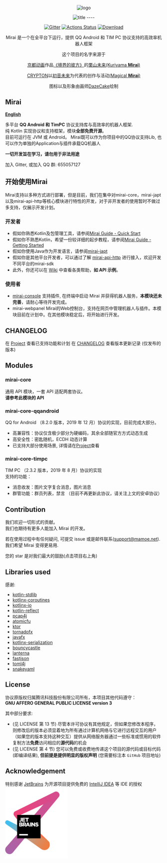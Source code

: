 <div align="center">



   <img width="160" src="http://img.mamoe.net/2020/02/16/a759783b42f72.png" alt="logo"></br>

   <img width="95" src="http://img.mamoe.net/2020/02/16/c4aece361224d.png" alt="title">
----

[![Gitter](https://badges.gitter.im/mamoe/mirai.svg)](https://gitter.im/mamoe/mirai?utm_source=badge&utm_medium=badge&utm_campaign=pr-badge)
[![Actions Status](https://github.com/mamoe/mirai/workflows/CI/badge.svg)](https://github.com/mamoe/mirai/actions)
[![Download](https://api.bintray.com/packages/him188moe/mirai/mirai-core/images/download.svg)](https://bintray.com/him188moe/mirai/mirai-core/)  

Mirai 是一个在全平台下运行，提供 QQ Android 和 TIM PC 协议支持的高效率机器人框架

这个项目的名字来源于
     <p><a href = "http://www.kyotoanimation.co.jp/">京都动画</a>作品<a href = "https://www.bilibili.com/bangumi/media/md3365/?from=search&seid=14448313700764690387">《境界的彼方》</a>的<a href = "https://zh.moegirl.org/zh-hans/%E6%A0%97%E5%B1%B1%E6%9C%AA%E6%9D%A5">栗山未来(Kuriyama <b>Mirai</b>)</a></p>
     <p><a href = "https://www.crypton.co.jp/">CRYPTON</a>以<a href = "https://www.crypton.co.jp/miku_eng">初音未来</a>为代表的创作与活动<a href = "https://magicalmirai.com/2019/index_en.html">(Magical <b>Mirai</b>)</a></p>
图标以及形象由画师<a href = "">DazeCake</a>绘制
</div>

## Mirai

**[English](README-eng.md)**  

多平台 **QQ Android 和 TimPC** 协议支持库与高效率的机器人框架.   
纯 Kotlin 实现协议和支持框架，模块<b>全部免费开源</b>。  
目前可运行在 JVM 或 Android。
Mirai既可以作为你项目中的QQ协议支持Lib, 也可以作为单独的Application与插件承载QQ机器人

**一切开发旨在学习，请勿用于非法用途**  

加入 Gitter, 或加入 QQ 群: 655057127



## 开始使用Mirai

Mirai支持以多种方式进行部署，但是目前，我们在集中对mirai-core，mirai-japt以及mirai-api-http等核心模块进行特性的开发，对于非开发者的使用暂时不做过多支持，仅展示开发计划。

### 开发者

- 假如你熟悉Kotlin及包管理工具，请参阅[Mirai Guide - Quick Start](/docs/guide_quick_start.md)
- 假如你不熟悉Kotlin，希望一份较详细的起步教程，请参阅[Mirai Guide - Getting Started](/docs/guide_getting_started.md)
- 假如你使用Java作为开发语言，请参阅[mirai-japt](/mirai-japt/README.md)
- 假如你是其他平台开发者，可以通过了解 [mirai-api-http](https://github.com/mamoe/mirai/tree/master/mirai-api-http) 进行接入，欢迎开发不同平台的mirai-sdk
- 此外，你还可以在 [Wiki](https://github.com/mamoe/mirai/wiki/Home) 中查看各类帮助，**如 API 示例**。

### 使用者

- [mirai-console](https://github.com/mamoe/mirai/tree/master/mirai-console) 支持插件, 在终端中启动 Mirai 并获得机器人服务，**本模块还未完善**，请耐心等待开发完成。
- mirai-webpanel Mirai的Web控制台，支持在网页中管理机器人与插件。本模块目前在计划中。在其他模块稳定后，将开始进行开发。



## CHANGELOG

在 [Project](https://github.com/mamoe/mirai/projects/3) 查看已支持功能和计划
在 [CHANGELOG](https://github.com/mamoe/mirai/blob/master/CHANGELOG.md) 查看版本更新记录 (仅发布的版本)



## Modules

### mirai-core

通用 API 模块，一套 API 适配两套协议。  
**请参考此模块的 API**  

### mirai-core-qqandroid

  QQ for Android （8.2.0 版本，2019 年 12 月）协议的实现，目前完成大部分。   

  - 高兼容性：协议仅含极少部分为硬编码，其余全部随官方方式动态生成
  - 高安全性：密匙随机，ECDH 动态计算
  - 已支持大部分使用场景, 详情请在[Project](https://github.com/mamoe/mirai/projects/3)查看

### mirai-core-timpc

TIM PC （2.3.2 版本，2019 年 8 月）协议的实现  
支持的功能： 

- 消息收发：图片文字复合消息，图片消息
- 群管功能：群员列表，禁言
  （目前不再更新此协议，请关注上文的安卓协议）



## Contribution

我们欢迎一切形式的贡献。  
我们也期待有更多人能加入 Mirai 的开发。  

若在使用过程中有任何疑问, 可提交 issue 或是邮件联系(support@mamoe.net). 我们希望 Mirai 变得更易用.

您的 star 是对我们最大的鼓励(点击项目右上角)



## Libraries used

感谢:

- [kotlin-stdlib](https://github.com/JetBrains/kotlin)
- [kotlinx-coroutines](https://github.com/Kotlin/kotlinx.coroutines)
- [kotlinx-io](https://github.com/Kotlin/kotlinx-io)
- [kotlin-reflect](https://github.com/JetBrains/kotlin)
- [pcap4j](https://github.com/kaitoy/pcap4j)
- [atomicfu](https://github.com/Kotlin/kotlinx.atomicfu)
- [ktor](https://github.com/ktorio/ktor)
- [tornadofx](https://github.com/edvin/tornadofx)
- [javafx](https://github.com/openjdk/jfx)
- [kotlinx-serialization](https://github.com/Kotlin/kotlinx.serialization)
- [bouncycastle](https://www.bouncycastle.org/java.html)
- [lanterna](https://github.com/mabe02/lanterna/tree/master)
- [fastjson](https://github.com/alibaba/fastjson)
- [toml4j](https://github.com/mwanji/toml4j)
- [snakeyaml](https://mvnrepository.com/artifact/org.yaml/snakeyaml)



## License

协议原版权归属腾讯科技股份有限公司所有，本项目其他代码遵守：  
**GNU AFFERO GENERAL PUBLIC LICENSE version 3**  

其中部分要求:  

- (见 LICENSE 第 13 节) 尽管本许可协议有其他规定，但如果您修改本程序，则修改后的版本必须显着地为所有通过计算机网络与它进行远程交互的用户（如果您的版本支持这种交互）提供从网络服务器通过一些标准或惯用的软件复制方法**免费**访问相应的**源代码**的机会
- (见 LICENSE 第 4 节) 您可以免费或收费地传递这个项目的源代码或目标代码(即编译结果), **但前提是提供明显的版权声明** (您需要标注本 `GitHub` 项目地址)



## Acknowledgement

特别感谢 [JetBrains](https://www.jetbrains.com/?from=mirai) 为开源项目提供免费的 [IntelliJ IDEA](https://www.jetbrains.com/idea/?from=mirai) 等 IDE 的授权  
[<img src=".github/jetbrains-variant-3.png" width="200"/>](https://www.jetbrains.com/?from=mirai)